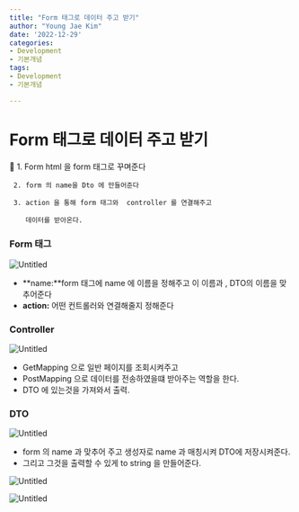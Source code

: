 ```yaml
---
title: "Form 태그로 데이터 주고 받기"
author: "Young Jae Kim"
date: '2022-12-29'
categories: 
- Development
- 기본개념
tags:
- Development
- 기본개념

---
```

# Form 태그로 데이터 주고 받기

🚩 1. Form html 을 form 태그로 꾸며준다

     2. form 의 name을 Dto 에 만들어준다

     3. action 을 통해 form 태그와  controller 를 연결해주고 

        데이터를 받아온다. 

### Form 태그

![Untitled](images/Form/0.png)

 

- **name:**form 태그에 name 에 이름을 정해주고 이 이름과 , DTO의 이름을 맞추어준다
- **action:** 어떤 컨트롤러와 연결해줄지 정해준다

### Controller

![Untitled](images/Form/1.png)

- GetMapping 으로 일반 페이지를 조회시켜주고
- PostMapping 으로 데이터를 전송하였을떄 받아주는 역할을 한다.
- DTO 에 있는것을 가져와서 출력.

### DTO

![Untitled](images/Form/2.png)

- form 의 name 과 맞추어 주고 생성자로 name 과 매칭시켜 DTO에 저장시켜준다.
- 그리고 그것을 출력할 수 있게 to string 을 만들어준다.

![Untitled](images/Form/3.png)

![Untitled](images/Form/4.png)